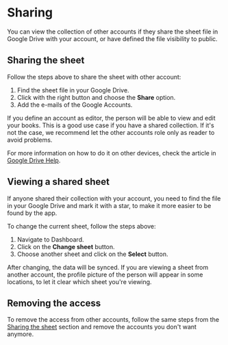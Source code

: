 # Sharing

You can view the collection of other accounts if they share the
sheet file in Google Drive with your account, or have defined
the file visibility to public.

## Sharing the sheet

Follow the steps above to share the sheet with other account:

1. Find the sheet file in your Google Drive.
2. Click with the right button and choose the **Share** option.
3. Add the e-mails of the Google Accounts.

If you define an account as editor, the person will be able to
view and edit your books. This is a good use case if you have
a shared collection. If it's not the case, we recommend let
the other accounts role only as reader to avoid problems.

For more information on how to do it on other devices,
check the article in [Google Drive Help].

[Google Drive Help]: https://support.google.com/drive/answer/2494822?hl=en

## Viewing a shared sheet

If anyone shared their collection with your account, you need
to find the file in your Google Drive and mark it with a star,
to make it more easier to be found by the app.

To change the current sheet, follow the steps above:

1. Navigate to Dashboard.
2. Click on the **Change sheet** button.
3. Choose another sheet and click on the **Select** button.

After changing, the data will be synced. If you are viewing a sheet
from another account, the profile picture of the person will appear
in some locations, to let it clear which sheet you're viewing.

## Removing the access

To remove the access from other accounts, follow the same steps
from the [Sharing the sheet](#sharing-the-sheet) section and remove
the accounts you don't want anymore.
